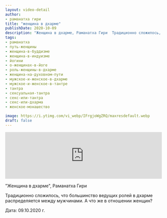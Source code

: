 ```yaml
---
layout: video-detail
author:
- раманатха гири
title: "женщина в дхарме"
publishDate: 2020-10-09
description: "Женщина в дхарме, Раманатха Гири  Традиционно сложилось, что большинство ведущих ролей в дхарме распределяется между мужчинами. А что же в отношении женщин?  Дата  09.10.2020 г."
tags: 
- раманатха
- путь-женщины
- женщина-в-буддизме
- женщина-в-индуизме
- йогини
- о-женщинах-в-йоге
- роль-женщины-в-дхарме
- женщина-на-духовном-пути
- мужское-и-женское-в-дхарме
- мужское-и-женское-в-тантре
- тантра
- сексуальная-тантра
- секс-или-тантра
- секс-или-дхарма
- женское-монашество

image: https://i.ytimg.com/vi_webp/IFrgjoWgZRQ/maxresdefault.webp
draft: false
---
```


<iframe width="100%" src="https://www.youtube.com/embed/IFrgjoWgZRQ" frameborder="0" allowfullscreen=""></iframe> 

 "Женщина в дхарме", Раманатха Гири

 Традиционно сложилось, что большинство ведущих ролей в дхарме распределяется между мужчинами. А что же в отношении женщин?

 Дата: 09.10.2020 г.

  

 